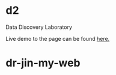 # d2
Data Discovery Laboratory

Live demo to the page can be found <a href="https://litpuvn.github.io/d2/">here.</a>
# dr-jin-my-web

